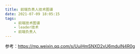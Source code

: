 ```yaml
---
title: 前端负责人技术图谱
date: 2021-07-09 18:05:15
tags: 
    - 前端技术图谱
    - leader技术
    - 前端负责人
---
```






参考：https://mp.weixin.qq.com/s/UuiHmSNXD2xU6mduIN4R0g